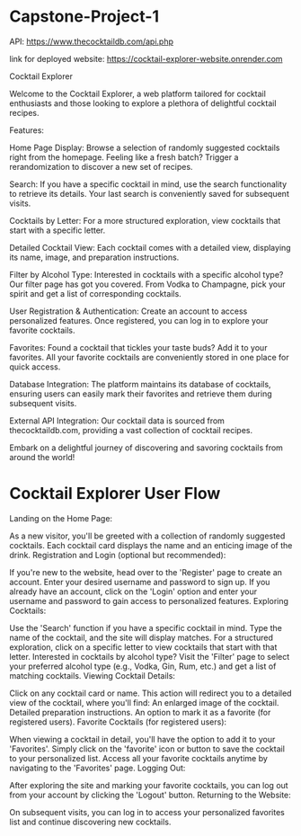 # Capstone-Project-1

API: https://www.thecocktaildb.com/api.php


link for deployed website: https://cocktail-explorer-website.onrender.com

Cocktail Explorer

Welcome to the Cocktail Explorer, a web platform tailored for cocktail enthusiasts and those looking to explore a plethora of delightful cocktail recipes.

Features:


Home Page Display: 
Browse a selection of randomly suggested cocktails right from the homepage. Feeling like a fresh batch? Trigger a rerandomization to discover a new set of recipes.

Search: 
If you have a specific cocktail in mind, use the search functionality to retrieve its details. Your last search is conveniently saved for subsequent visits.

Cocktails by Letter: 
For a more structured exploration, view cocktails that start with a specific letter.

Detailed Cocktail View: 
Each cocktail comes with a detailed view, displaying its name, image, and preparation instructions.

Filter by Alcohol Type: 
Interested in cocktails with a specific alcohol type? Our filter page has got you covered. From Vodka to Champagne, pick your spirit and get a list of corresponding cocktails.

User Registration & Authentication: 
Create an account to access personalized features. Once registered, you can log in to explore your favorite cocktails.

Favorites: 
Found a cocktail that tickles your taste buds? Add it to your favorites. All your favorite cocktails are conveniently stored in one place for quick access.

Database Integration: 
The platform maintains its database of cocktails, ensuring users can easily mark their favorites and retrieve them during subsequent visits.

External API Integration: 
Our cocktail data is sourced from thecocktaildb.com, providing a vast collection of cocktail recipes.

Embark on a delightful journey of discovering and savoring cocktails from around the world!


# Cocktail Explorer User Flow

Landing on the Home Page:

As a new visitor, you'll be greeted with a collection of randomly suggested cocktails. Each cocktail card displays the name and an enticing image of the drink.
Registration and Login (optional but recommended):

If you're new to the website, head over to the 'Register' page to create an account.
Enter your desired username and password to sign up.
If you already have an account, click on the 'Login' option and enter your username and password to gain access to personalized features.
Exploring Cocktails:

Use the 'Search' function if you have a specific cocktail in mind. Type the name of the cocktail, and the site will display matches.
For a structured exploration, click on a specific letter to view cocktails that start with that letter.
Interested in cocktails by alcohol type? Visit the 'Filter' page to select your preferred alcohol type (e.g., Vodka, Gin, Rum, etc.) and get a list of matching cocktails.
Viewing Cocktail Details:

Click on any cocktail card or name. This action will redirect you to a detailed view of the cocktail, where you'll find:
An enlarged image of the cocktail.
Detailed preparation instructions.
An option to mark it as a favorite (for registered users).
Favorite Cocktails (for registered users):

When viewing a cocktail in detail, you'll have the option to add it to your 'Favorites'.
Simply click on the 'favorite' icon or button to save the cocktail to your personalized list.
Access all your favorite cocktails anytime by navigating to the 'Favorites' page.
Logging Out:

After exploring the site and marking your favorite cocktails, you can log out from your account by clicking the 'Logout' button.
Returning to the Website:

On subsequent visits, you can log in to access your personalized favorites list and continue discovering new cocktails.
